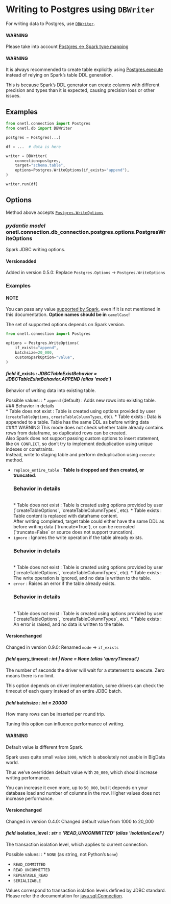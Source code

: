 <a id="postgres-write"></a>

# Writing to Postgres using `DBWriter`

For writing data to Postgres, use [`DBWriter`](../../../db/db_writer.md#onetl.db.db_writer.db_writer.DBWriter).

#### WARNING
Please take into account [Postgres <-> Spark type mapping](types.md#postgres-types)

#### WARNING
It is always recommended to create table explicitly using [Postgres.execute](execute.md#postgres-execute)
instead of relying on Spark’s table DDL generation.

This is because Spark’s DDL generator can create columns with different precision and types than it is expected,
causing precision loss or other issues.

## Examples

```python
from onetl.connection import Postgres
from onetl.db import DBWriter

postgres = Postgres(...)

df = ...  # data is here

writer = DBWriter(
    connection=postgres,
    target="schema.table",
    options=Postgres.WriteOptions(if_exists="append"),
)

writer.run(df)
```

## Options

Method above accepts  [`Postgres.WriteOptions`](#onetl.connection.db_connection.postgres.options.PostgresWriteOptions)

### *pydantic model* onetl.connection.db_connection.postgres.options.PostgresWriteOptions

Spark JDBC writing options.

#### Versionadded
Added in version 0.5.0: Replace `Postgres.Options` → `Postgres.WriteOptions`

### Examples

#### NOTE
You can pass any value
[supported by Spark](https://spark.apache.org/docs/latest/sql-data-sources-jdbc.html),
even if it is not mentioned in this documentation. **Option names should be in** `camelCase`!

The set of supported options depends on Spark version.

```python
from onetl.connection import Postgres

options = Postgres.WriteOptions(
    if_exists="append",
    batchsize=20_000,
    customSparkOption="value",
)
```

<!-- !! processed by numpydoc !! -->

#### *field* if_exists *: JDBCTableExistBehavior* *= JDBCTableExistBehavior.APPEND* *(alias 'mode')*

Behavior of writing data into existing table.

Possible values:
: * `append` (default)
    : Adds new rows into existing table.
      <br/>
      ### Behavior in details
      <br/>
      * Table does not exist
        : Table is created using options provided by user
          (`createTableOptions`, `createTableColumnTypes`, etc).
      * Table exists
        : Data is appended to a table. Table has the same DDL as before writing data
          <br/>
          #### WARNING
          This mode does not check whether table already contains
          rows from dataframe, so duplicated rows can be created.
          <br/>
          Also Spark does not support passing custom options to
          insert statement, like `ON CONFLICT`, so don’t try to
          implement deduplication using unique indexes or constraints.
          <br/>
          Instead, write to staging table and perform deduplication
          using `execute` method.
  * `replace_entire_table`
    : **Table is dropped and then created, or truncated**.
      <br/>
      ### Behavior in details
      <br/>
      * Table does not exist
        : Table is created using options provided by user
          (`createTableOptions`, `createTableColumnTypes`, etc).
      * Table exists
        : Table content is replaced with dataframe content.
          <br/>
          After writing completed, target table could either have the same DDL as
          before writing data (`truncate=True`), or can be recreated (`truncate=False`
          or source does not support truncation).
  * `ignore`
    : Ignores the write operation if the table already exists.
      <br/>
      ### Behavior in details
      <br/>
      * Table does not exist
        : Table is created using options provided by user
          (`createTableOptions`, `createTableColumnTypes`, etc).
      * Table exists
        : The write operation is ignored, and no data is written to the table.
  * `error`
    : Raises an error if the table already exists.
      <br/>
      ### Behavior in details
      <br/>
      * Table does not exist
        : Table is created using options provided by user
          (`createTableOptions`, `createTableColumnTypes`, etc).
      * Table exists
        : An error is raised, and no data is written to the table.

#### Versionchanged
Changed in version 0.9.0: Renamed `mode` → `if_exists`

<!-- !! processed by numpydoc !! -->

#### *field* query_timeout *: int | None* *= None* *(alias 'queryTimeout')*

The number of seconds the driver will wait for a statement to execute.
Zero means there is no limit.

This option depends on driver implementation,
some drivers can check the timeout of each query instead of an entire JDBC batch.

<!-- !! processed by numpydoc !! -->

#### *field* batchsize *: int* *= 20000*

How many rows can be inserted per round trip.

Tuning this option can influence performance of writing.

#### WARNING
Default value is different from Spark.

Spark uses quite small value `1000`, which is absolutely not usable
in BigData world.

Thus we’ve overridden default value with `20_000`,
which should increase writing performance.

You can increase it even more, up to `50_000`,
but it depends on your database load and number of columns in the row.
Higher values does not increase performance.

#### Versionchanged
Changed in version 0.4.0: Changed default value from 1000 to 20_000

<!-- !! processed by numpydoc !! -->

#### *field* isolation_level *: str* *= 'READ_UNCOMMITTED'* *(alias 'isolationLevel')*

The transaction isolation level, which applies to current connection.

Possible values:
: * `NONE` (as string, not Python’s `None`)
  * `READ_COMMITTED`
  * `READ_UNCOMMITTED`
  * `REPEATABLE_READ`
  * `SERIALIZABLE`

Values correspond to transaction isolation levels defined by JDBC standard.
Please refer the documentation for
[java.sql.Connection](https://docs.oracle.com/javase/8/docs/api/java/sql/Connection.html).

<!-- !! processed by numpydoc !! -->
